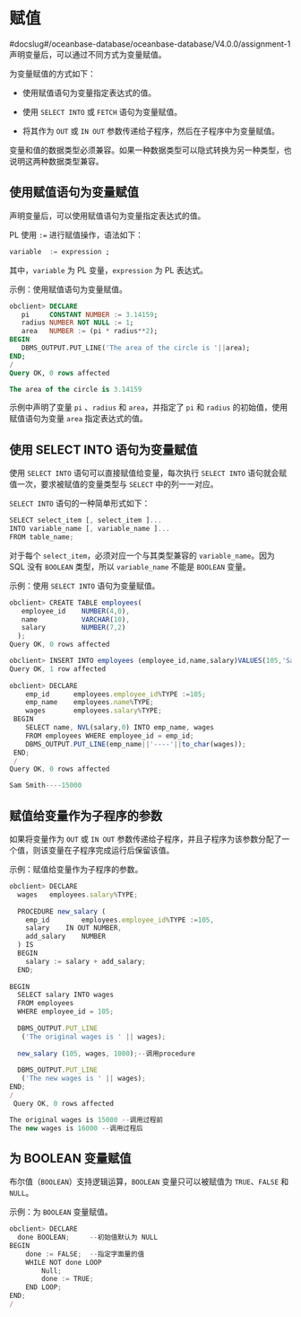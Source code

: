 赋值 
=======================
#docslug#/oceanbase-database/oceanbase-database/V4.0.0/assignment-1
声明变量后，可以通过不同方式为变量赋值。

为变量赋值的方式如下：

* 使用赋值语句为变量指定表达式的值。

  

* 使用 `SELECT INTO` 或 `FETCH` 语句为变量赋值。

  

* 将其作为 `OUT` 或 `IN OUT` 参数传递给子程序，然后在子程序中为变量赋值。

  




变量和值的数据类型必须兼容。如果一种数据类型可以隐式转换为另一种类型，也说明这两种数据类型兼容。

使用赋值语句为变量赋值 
--------------------

声明变量后，可以使用赋值语句为变量指定表达式的值。

PL 使用 `:=` 进行赋值操作，语法如下：

```sql
variable  := expression ;
```



其中，`variable` 为 PL 变量，`expression` 为 PL 表达式。

示例：使用赋值语句为变量赋值。

```sql
obclient> DECLARE
   pi     CONSTANT NUMBER := 3.14159;
   radius NUMBER NOT NULL := 1;
   area   NUMBER := (pi * radius**2);
BEGIN
   DBMS_OUTPUT.PUT_LINE('The area of the circle is '||area);
END;
/
Query OK, 0 rows affected 

The area of the circle is 3.14159
```



示例中声明了变量 `pi` 、`radius` 和 `area`，并指定了 `pi` 和 `radius` 的初始值，使用赋值语句为变量 `area` 指定表达式的值。

使用 SELECT INTO 语句为变量赋值 
-------------------------------

使用 `SELECT INTO` 语句可以直接赋值给变量，每次执行 `SELECT INTO` 语句就会赋值一次，要求被赋值的变量类型与 `SELECT` 中的列一一对应。

`SELECT INTO` 语句的一种简单形式如下：

```javascript
SELECT select_item [, select_item ]... 
INTO variable_name [, variable_name ]...
FROM table_name;
```



对于每个 `select_item`，必须对应一个与其类型兼容的 `variable_name`。因为 SQL 没有 `BOOLEAN` 类型，所以 `variable_name` 不能是 `BOOLEAN` 变量。

示例：使用 `SELECT INTO` 语句为变量赋值。

```javascript
obclient> CREATE TABLE employees( 
   employee_id    NUMBER(4,0),  
   name           VARCHAR(10),  
   salary         NUMBER(7,2)
  );
Query OK, 0 rows affected 

obclient> INSERT INTO employees (employee_id,name,salary)VALUES(105,'Sam Smith',15000);
Query OK, 1 row affected 
  
obclient> DECLARE
    emp_id      employees.employee_id%TYPE :=105;
    emp_name    employees.name%TYPE;
    wages       employees.salary%TYPE;
 BEGIN
    SELECT name, NVL(salary,0) INTO emp_name, wages
    FROM employees WHERE employee_id = emp_id;
    DBMS_OUTPUT.PUT_LINE(emp_name||'----'||to_char(wages));
 END;
 /
Query OK, 0 rows affected 

Sam Smith----15000
```





赋值给变量作为子程序的参数 
----------------------

如果将变量作为 `OUT` 或 `IN OUT` 参数传递给子程序，并且子程序为该参数分配了一个值，则该变量在子程序完成运行后保留该值。

示例：赋值给变量作为子程序的参数。

```javascript
obclient> DECLARE
  wages   employees.salary%TYPE;
 
  PROCEDURE new_salary (
    emp_id        employees.employee_id%TYPE :=105,
    salary    IN OUT NUMBER,
    add_salary    NUMBER
  ) IS
  BEGIN
    salary := salary + add_salary;
  END;
 
BEGIN
  SELECT salary INTO wages
  FROM employees
  WHERE employee_id = 105;
 
  DBMS_OUTPUT.PUT_LINE
   ('The original wages is ' || wages);
 
  new_salary (105, wages, 1000);--调用procedure
 
  DBMS_OUTPUT.PUT_LINE
   ('The new wages is ' || wages);
END;
/
 Query OK, 0 rows affected 

The original wages is 15000 --调用过程前
The new wages is 16000 --调用过程后
```



为 BOOLEAN 变量赋值 
-----------------------

布尔值（`BOOLEAN`）支持逻辑运算，`BOOLEAN` 变量只可以被赋值为 `TRUE`、`FALSE` 和 `NULL`。

示例：为 `BOOLEAN` 变量赋值。

```javascript
obclient> DECLARE
  done BOOLEAN;     --初始值默认为 NULL
BEGIN
    done := FALSE;  --指定字面量的值
    WHILE NOT done LOOP
        Null;
        done := TRUE;
    END LOOP;
END;
/
```



